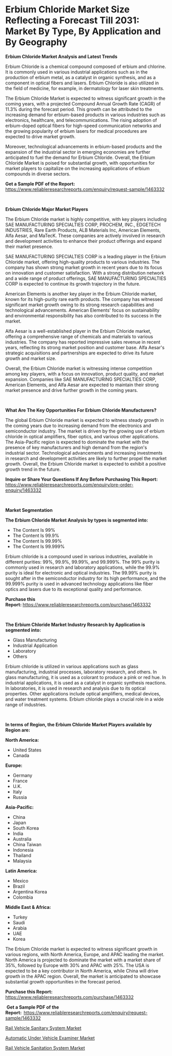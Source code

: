 <p><h1>Erbium Chloride Market Size Reflecting a Forecast Till 2031: Market By Type, By Application and By Geography</h1></p><p><strong>Erbium Chloride Market Analysis and Latest Trends</strong></p>
<p><p>Erbium Chloride is a chemical compound composed of erbium and chlorine. It is commonly used in various industrial applications such as in the production of erbium metal, as a catalyst in organic synthesis, and as a component in optical fibers and lasers. Erbium Chloride is also utilized in the field of medicine, for example, in dermatology for laser skin treatments.</p><p>The Erbium Chloride Market is expected to witness significant growth in the coming years, with a projected Compound Annual Growth Rate (CAGR) of 11.3% during the forecast period. This growth can be attributed to the increasing demand for erbium-based products in various industries such as electronics, healthcare, and telecommunications. The rising adoption of erbium-doped optical fibers for high-speed communication networks and the growing popularity of erbium lasers for medical procedures are expected to drive market growth.</p><p>Moreover, technological advancements in erbium-based products and the expansion of the industrial sector in emerging economies are further anticipated to fuel the demand for Erbium Chloride. Overall, the Erbium Chloride Market is poised for substantial growth, with opportunities for market players to capitalize on the increasing applications of erbium compounds in diverse sectors.</p></p>
<p><strong>Get a Sample PDF of the Report:&nbsp;</strong> <a href="https://www.reliableresearchreports.com/enquiry/request-sample/1463332">https://www.reliableresearchreports.com/enquiry/request-sample/1463332</a></p>
<p>&nbsp;</p>
<p><strong>Erbium Chloride Major Market Players</strong></p>
<p><p>The Erbium Chloride market is highly competitive, with key players including SAE MANUFACTURING SPECIALTIES CORP, PROCHEM, INC., EDGETECH INDUSTRIES, Rare Earth Products, ALB Materials Inc, American Elements, Alfa Aesar, and MaTecK. These companies are actively involved in research and development activities to enhance their product offerings and expand their market presence.</p><p>SAE MANUFACTURING SPECIALTIES CORP is a leading player in the Erbium Chloride market, offering high-quality products to various industries. The company has shown strong market growth in recent years due to its focus on innovation and customer satisfaction. With a strong distribution network and a wide range of product offerings, SAE MANUFACTURING SPECIALTIES CORP is expected to continue its growth trajectory in the future.</p><p>American Elements is another key player in the Erbium Chloride market, known for its high-purity rare earth products. The company has witnessed significant market growth owing to its strong research capabilities and technological advancements. American Elements' focus on sustainability and environmental responsibility has also contributed to its success in the market.</p><p>Alfa Aesar is a well-established player in the Erbium Chloride market, offering a comprehensive range of chemicals and materials to various industries. The company has reported impressive sales revenue in recent years, reflecting its strong market position and customer base. Alfa Aesar's strategic acquisitions and partnerships are expected to drive its future growth and market size.</p><p>Overall, the Erbium Chloride market is witnessing intense competition among key players, with a focus on innovation, product quality, and market expansion. Companies like SAE MANUFACTURING SPECIALTIES CORP, American Elements, and Alfa Aesar are expected to maintain their strong market presence and drive further growth in the coming years.</p></p>
<p>&nbsp;</p>
<p><strong>What Are The Key Opportunities For Erbium Chloride Manufacturers?</strong></p>
<p><p>The global Erbium Chloride market is expected to witness steady growth in the coming years due to increasing demand from the electronics and semiconductor industry. The market is driven by the growing use of erbium chloride in optical amplifiers, fiber optics, and various other applications. The Asia-Pacific region is expected to dominate the market with the presence of key manufacturers and high demand from the region's industrial sector. Technological advancements and increasing investments in research and development activities are likely to further propel the market growth. Overall, the Erbium Chloride market is expected to exhibit a positive growth trend in the future.</p></p>
<p><strong>Inquire or Share Your Questions If Any Before Purchasing This Report:</strong> <a href="https://www.reliableresearchreports.com/enquiry/pre-order-enquiry/1463332">https://www.reliableresearchreports.com/enquiry/pre-order-enquiry/1463332</a></p>
<p>&nbsp;</p>
<p><strong>Market Segmentation</strong></p>
<p><strong>The Erbium Chloride Market Analysis by types is segmented into:</strong></p>
<p><ul><li>The Content Is 99%</li><li>The Content Is 99.9%</li><li>The Content Is 99.99%</li><li>The Content Is 99.999%</li></ul></p>
<p><p>Erbium chloride is a compound used in various industries, available in different purities: 99%, 99.9%, 99.99%, and 99.999%. The 99% purity is commonly used in research and laboratory applications, while the 99.9% purity is ideal for electronic and optical industries. The 99.99% purity is sought after in the semiconductor industry for its high performance, and the 99.999% purity is used in advanced technology applications like fiber optics and lasers due to its exceptional quality and performance.</p></p>
<p><strong>Purchase this Report:&nbsp;</strong><a href="https://www.reliableresearchreports.com/purchase/1463332">https://www.reliableresearchreports.com/purchase/1463332</a></p>
<p>&nbsp;</p>
<p><strong>The Erbium Chloride Market Industry Research by Application is segmented into:</strong></p>
<p><ul><li>Glass Manufacturing</li><li>Industrial Application</li><li>Laboratory</li><li>Others</li></ul></p>
<p><p>Erbium chloride is utilized in various applications such as glass manufacturing, industrial processes, laboratory research, and others. In glass manufacturing, it is used as a colorant to produce a pink or red hue. In industrial applications, it is used as a catalyst in organic synthesis reactions. In laboratories, it is used in research and analysis due to its optical properties. Other applications include optical amplifiers, medical devices, and water treatment systems. Erbium chloride plays a crucial role in a wide range of industries.</p></p>
<p>&nbsp;</p>
<p><strong>In terms of Region, the Erbium Chloride Market Players available by Region are:</strong></p>
<p>
    <p> <strong> North America: </strong>
        <ul>
            <li>United States</li>
            <li>Canada</li>
        </ul>
        </p> 
    <p> <strong> Europe: </strong>
        <ul>
            <li>Germany</li>
            <li>France</li>
            <li>U.K.</li>
            <li>Italy</li>
            <li>Russia</li>
        </ul>
        </p> 
    <p> <strong> Asia-Pacific: </strong>
        <ul>
            <li>China</li>
            <li>Japan</li>
            <li>South Korea</li>
            <li>India</li>
            <li>Australia</li>
            <li>China Taiwan</li>
            <li>Indonesia</li>
            <li>Thailand</li>
            <li>Malaysia</li>
        </ul>
        </p> 
    <p> <strong> Latin America: </strong>
        <ul>
            <li>Mexico</li>
            <li>Brazil</li>
            <li>Argentina Korea</li>
            <li>Colombia</li>
        </ul>
        </p> 
    <p> <strong> Middle East & Africa: </strong>
        <ul>
            <li>Turkey</li>
            <li>Saudi</li>
            <li>Arabia</li>
            <li>UAE</li>
            <li>Korea</li>
        </ul>
    </p>
    </p>
<p><p>The Erbium Chloride market is expected to witness significant growth in various regions, with North America, Europe, and APAC leading the market. North America is projected to dominate the market with a market share of 35%, followed by Europe with 30% and APAC with 25%. The USA is expected to be a key contributor in North America, while China will drive growth in the APAC region. Overall, the market is anticipated to showcase substantial growth opportunities in the forecast period.</p></p>
<p><strong>Purchase this Report: </strong><a href="https://www.reliableresearchreports.com/purchase/1463332">https://www.reliableresearchreports.com/purchase/1463332</a></p>
<p>&nbsp;<strong>Get a Sample PDF of the Report:&nbsp;&nbsp;</strong><a href="https://www.reliableresearchreports.com/enquiry/request-sample/1463332">https://www.reliableresearchreports.com/enquiry/request-sample/1463332</a></p>
<p><strong></strong></p>
<p><p><a href="https://view.publitas.com/reportprime-1/rail-vehicle-sanitary-system-market-size-focuses-on-market-dynamics-in-depth-analysis-and-future-projections-of-its-market-forecasted-for-period-from-2023-to-2030/">Rail Vehicle Sanitary System Market</a></p><p><a href="https://view.publitas.com/reportprime-1/automatic-under-vehicle-examiner-market-centers-on-aspects-such-as-market-growth-market-share-market-opportunity-and-projected-forecasts-spanning-from-2023-to-2030/">Automatic Under Vehicle Examiner Market</a></p><p><a href="https://view.publitas.com/reportprime-1/rail-vehicle-sanitation-system-market-size-share-trends-analysis-report-by-application-regional-outlook-competitive-strategies-and-segment-forecasts-2023-2030/">Rail Vehicle Sanitation System Market</a></p></p>